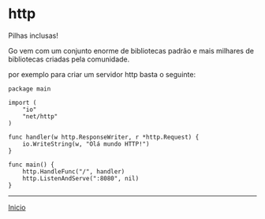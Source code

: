 # http

Pilhas inclusas!

Go vem com um conjunto enorme de bibliotecas padrão e mais milhares de bibliotecas criadas pela comunidade.

por exemplo para criar um servidor http basta o seguinte:


```
package main

import (
	"io"
	"net/http"
)

func handler(w http.ResponseWriter, r *http.Request) {
	io.WriteString(w, "Olá mundo HTTP!")
}

func main() {
	http.HandleFunc("/", handler)
	http.ListenAndServe(":8080", nil)
}
```

---
[Inicio](README.md)
